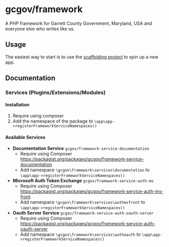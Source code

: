 # gcgov/framework
A PHP framework for Garrett County Government, Maryland, USA and everyone else who writes like us.

## Usage
The easiest way to start is to use the [scaffolding project](https://github.com/gcgov/framework-app-template) to spin up a new app.

## Documentation

### Services (Plugins/Extensions/Modules)
#### Installation
1. Require using composer
2. Add the namespace of the package to `\app\app->registerFrameworkServiceNamespaces()`


#### Available Services
* **Documentation Service** `gcgov/framework-service-documentation`
    * Require using Composer https://packagist.org/packages/gcgov/framework-service-documentation
    * Add namespace `\gcgov\framework\services\documentation` to `\app\app->registerFrameworkServiceNamespaces()`
* **Microsoft Auth Token Exchange** `gcgov/framework-service-auth-ms`
    * Require using Composer https://packagist.org/packages/gcgov/framework-service-auth-ms-front
    * Add namespace `\gcgov\framework\services\authmsfront` to `\app\app->registerFrameworkServiceNamespaces()`
* **Oauth Server Service** `gcgov/framework-service-auth-oauth-server`
    * Require using Composer https://packagist.org/packages/gcgov/framework-service-auth-oauth-server
    * Add namespace `\gcgov\framework\services\authoauth` to `\app\app->registerFrameworkServiceNamespaces()`
